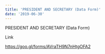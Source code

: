 ```yaml
---
title: 'PRESIDENT AND SECRETARY (Data Form)'
date: '2019-06-30'
---
```

PRESIDENT AND SECRETARY (Data Form) 

Link

<https://goo.gl/forms/AVraTH9N7nHtgOFA2>
